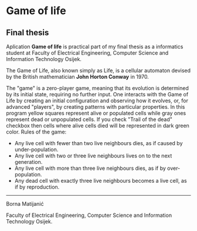 # Game of life

## Final thesis

Aplication **Game of life** is practical part of my final thesis as a informatics student at Faculty of Electrical Engineering, Computer Science and Information Technology Osijek.

The Game of Life, also known simply as Life, is a cellular automaton devised by the British mathematician **John Horton Conway** in 1970.

The "game" is a zero-player game, meaning that its evolution is determined by its initial state, requiring no further input. One interacts with the Game of Life by creating an initial configuration and observing how it evolves, or, for advanced "players", by creating patterns with particular properties. In this program yellow squares represent alive or populated cells while gray ones represent dead or unpopulated cells. If you check "Trail of the dead" checkbox then cells where alive cells died will be represented in dark green color. Rules of the game:

* Any live cell with fewer than two live neighbours dies, as if caused by under-population.
* Any live cell with two or three live neighbours lives on to the next generation.
* Any live cell with more than three live neighbours dies, as if by over-population.
* Any dead cell with exactly three live neighbours becomes a live cell, as if by reproduction.

-----
Borna Matijanić

Faculty of Electrical Engineering, Computer Science and Information Technology Osijek.
